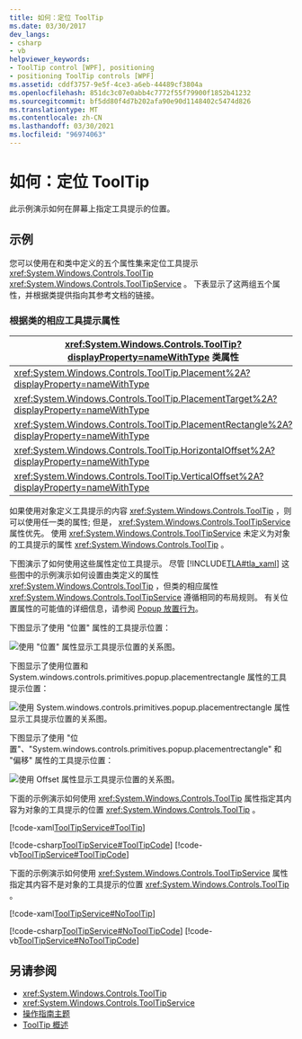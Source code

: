 ```yaml
---
title: 如何：定位 ToolTip
ms.date: 03/30/2017
dev_langs:
- csharp
- vb
helpviewer_keywords:
- ToolTip control [WPF], positioning
- positioning ToolTip controls [WPF]
ms.assetid: cddf3757-9e5f-4ce3-a6eb-44489cf3804a
ms.openlocfilehash: 851dc3c07e0abb4c7772f55f79900f1852b41232
ms.sourcegitcommit: bf5dd80f4d7b202afa90e90d1148402c5474d826
ms.translationtype: MT
ms.contentlocale: zh-CN
ms.lasthandoff: 03/30/2021
ms.locfileid: "96974063"
---
```

# <a name="how-to-position-a-tooltip"></a>如何：定位 ToolTip
此示例演示如何在屏幕上指定工具提示的位置。  
  
## <a name="example"></a>示例  
 您可以使用在和类中定义的五个属性集来定位工具提示 <xref:System.Windows.Controls.ToolTip> <xref:System.Windows.Controls.ToolTipService> 。 下表显示了这两组五个属性，并根据类提供指向其参考文档的链接。  
  
### <a name="corresponding-tooltip-properties-according-to-class"></a>根据类的相应工具提示属性  
  
|<xref:System.Windows.Controls.ToolTip?displayProperty=nameWithType> 类属性|<xref:System.Windows.Controls.ToolTipService?displayProperty=nameWithType> 类属性|  
|--------------------------------------------------------------------------------------------------------------------------------------------------------------|---------------------------------------------------------------------------------------------------------------------------------------------------------------------|  
|<xref:System.Windows.Controls.ToolTip.Placement%2A?displayProperty=nameWithType>|<xref:System.Windows.Controls.ToolTipService.Placement%2A?displayProperty=nameWithType>|  
|<xref:System.Windows.Controls.ToolTip.PlacementTarget%2A?displayProperty=nameWithType>|<xref:System.Windows.Controls.ToolTipService.PlacementTarget%2A?displayProperty=nameWithType>|  
|<xref:System.Windows.Controls.ToolTip.PlacementRectangle%2A?displayProperty=nameWithType>|<xref:System.Windows.Controls.ToolTipService.PlacementRectangle%2A?displayProperty=nameWithType>|  
|<xref:System.Windows.Controls.ToolTip.HorizontalOffset%2A?displayProperty=nameWithType>|<xref:System.Windows.Controls.ToolTipService.HorizontalOffset%2A?displayProperty=nameWithType>|  
|<xref:System.Windows.Controls.ToolTip.VerticalOffset%2A?displayProperty=nameWithType>|<xref:System.Windows.Controls.ToolTipService.VerticalOffset%2A?displayProperty=nameWithType>|  
  
 如果使用对象定义工具提示的内容 <xref:System.Windows.Controls.ToolTip> ，则可以使用任一类的属性; 但是， <xref:System.Windows.Controls.ToolTipService> 属性优先。 使用 <xref:System.Windows.Controls.ToolTipService> 未定义为对象的工具提示的属性 <xref:System.Windows.Controls.ToolTip> 。  
  
 下图演示了如何使用这些属性定位工具提示。 尽管 [!INCLUDE[TLA#tla_xaml](../../../includes/tlasharptla-xaml-md.md)] 这些图中的示例演示如何设置由类定义的属性 <xref:System.Windows.Controls.ToolTip> ，但类的相应属性 <xref:System.Windows.Controls.ToolTipService> 遵循相同的布局规则。 有关位置属性的可能值的详细信息，请参阅 [Popup 放置行为](popup-placement-behavior.md)。  

 下图显示了使用 "位置" 属性的工具提示位置：  
  
 ![使用 "位置" 属性显示工具提示位置的关系图。](./media/how-to-position-a-tooltip/tooltip-placement-property.png)

 下图显示了使用位置和 System.windows.controls.primitives.popup.placementrectangle 属性的工具提示位置：

 ![使用 System.windows.controls.primitives.popup.placementrectangle 属性显示工具提示位置的关系图。](./media/how-to-position-a-tooltip/tooltip-placement-rectangle-property.png)  

 下图显示了使用 "位置"、"System.windows.controls.primitives.popup.placementrectangle" 和 "偏移" 属性的工具提示位置：
  
 ![使用 Offset 属性显示工具提示位置的关系图。](./media/how-to-position-a-tooltip/tooltip-placement-offset-property.png)

 下面的示例演示如何使用 <xref:System.Windows.Controls.ToolTip> 属性指定其内容为对象的工具提示的位置 <xref:System.Windows.Controls.ToolTip> 。  
  
 [!code-xaml[ToolTipService#ToolTip](~/samples/snippets/csharp/VS_Snippets_Wpf/ToolTipService/CSharp/Pane1.xaml#tooltip)]  
  
 [!code-csharp[ToolTipService#ToolTipCode](~/samples/snippets/csharp/VS_Snippets_Wpf/ToolTipService/CSharp/Pane1.xaml.cs#tooltipcode)]
 [!code-vb[ToolTipService#ToolTipCode](~/samples/snippets/visualbasic/VS_Snippets_Wpf/ToolTipService/visualbasic/pane1.xaml.vb#tooltipcode)]  
  
 下面的示例演示如何使用 <xref:System.Windows.Controls.ToolTipService> 属性指定其内容不是对象的工具提示的位置 <xref:System.Windows.Controls.ToolTip> 。  
  
 [!code-xaml[ToolTipService#NoToolTip](~/samples/snippets/csharp/VS_Snippets_Wpf/ToolTipService/CSharp/Pane1.xaml#notooltip)]  
  
 [!code-csharp[ToolTipService#NoToolTipCode](~/samples/snippets/csharp/VS_Snippets_Wpf/ToolTipService/CSharp/Pane1.xaml.cs#notooltipcode)]
 [!code-vb[ToolTipService#NoToolTipCode](~/samples/snippets/visualbasic/VS_Snippets_Wpf/ToolTipService/visualbasic/pane1.xaml.vb#notooltipcode)]  
  
## <a name="see-also"></a>另请参阅

- <xref:System.Windows.Controls.ToolTip>
- <xref:System.Windows.Controls.ToolTipService>
- [操作指南主题](tooltip-how-to-topics.md)
- [ToolTip 概述](tooltip-overview.md)
